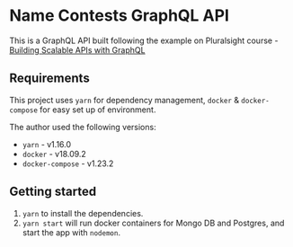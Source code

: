 # Name Contests GraphQL API

This is a GraphQL API built following the example on Pluralsight course - [Building Scalable APIs with GraphQL](https://app.pluralsight.com/library/courses/graphql-scalable-apis/table-of-contents)


## Requirements

This project uses `yarn` for dependency management, `docker` & `docker-compose` for easy set up of environment.

The author used the following versions:
- `yarn` - v1.16.0
- `docker` - v18.09.2
- `docker-compose` - v1.23.2


## Getting started

1. `yarn` to install the dependencies.
2. `yarn start` will run docker containers for Mongo DB and Postgres, and start the app with `nodemon`.
